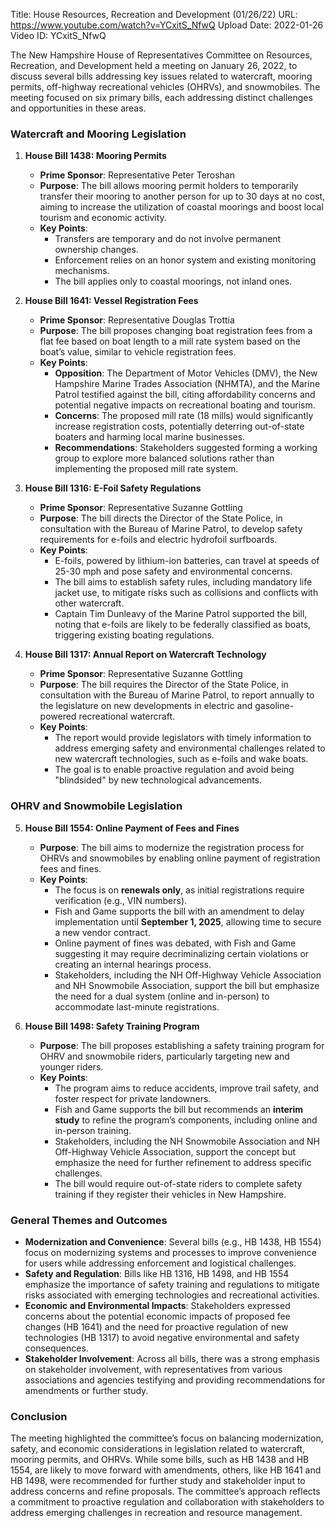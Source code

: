 Title: House Resources, Recreation and Development (01/26/22)
URL: https://www.youtube.com/watch?v=YCxitS_NfwQ
Upload Date: 2022-01-26
Video ID: YCxitS_NfwQ

The New Hampshire House of Representatives Committee on Resources, Recreation, and Development held a meeting on January 26, 2022, to discuss several bills addressing key issues related to watercraft, mooring permits, off-highway recreational vehicles (OHRVs), and snowmobiles. The meeting focused on six primary bills, each addressing distinct challenges and opportunities in these areas.

### **Watercraft and Mooring Legislation**

1. **House Bill 1438: Mooring Permits**  
   - **Prime Sponsor**: Representative Peter Teroshan  
   - **Purpose**: The bill allows mooring permit holders to temporarily transfer their mooring to another person for up to 30 days at no cost, aiming to increase the utilization of coastal moorings and boost local tourism and economic activity.  
   - **Key Points**:  
     - Transfers are temporary and do not involve permanent ownership changes.  
     - Enforcement relies on an honor system and existing monitoring mechanisms.  
     - The bill applies only to coastal moorings, not inland ones.  

2. **House Bill 1641: Vessel Registration Fees**  
   - **Prime Sponsor**: Representative Douglas Trottia  
   - **Purpose**: The bill proposes changing boat registration fees from a flat fee based on boat length to a mill rate system based on the boat’s value, similar to vehicle registration fees.  
   - **Key Points**:  
     - **Opposition**: The Department of Motor Vehicles (DMV), the New Hampshire Marine Trades Association (NHMTA), and the Marine Patrol testified against the bill, citing affordability concerns and potential negative impacts on recreational boating and tourism.  
     - **Concerns**: The proposed mill rate (18 mills) would significantly increase registration costs, potentially deterring out-of-state boaters and harming local marine businesses.  
     - **Recommendations**: Stakeholders suggested forming a working group to explore more balanced solutions rather than implementing the proposed mill rate system.  

3. **House Bill 1316: E-Foil Safety Regulations**  
   - **Prime Sponsor**: Representative Suzanne Gottling  
   - **Purpose**: The bill directs the Director of the State Police, in consultation with the Bureau of Marine Patrol, to develop safety requirements for e-foils and electric hydrofoil surfboards.  
   - **Key Points**:  
     - E-foils, powered by lithium-ion batteries, can travel at speeds of 25-30 mph and pose safety and environmental concerns.  
     - The bill aims to establish safety rules, including mandatory life jacket use, to mitigate risks such as collisions and conflicts with other watercraft.  
     - Captain Tim Dunleavy of the Marine Patrol supported the bill, noting that e-foils are likely to be federally classified as boats, triggering existing boating regulations.  

4. **House Bill 1317: Annual Report on Watercraft Technology**  
   - **Prime Sponsor**: Representative Suzanne Gottling  
   - **Purpose**: The bill requires the Director of the State Police, in consultation with the Bureau of Marine Patrol, to report annually to the legislature on new developments in electric and gasoline-powered recreational watercraft.  
   - **Key Points**:  
     - The report would provide legislators with timely information to address emerging safety and environmental challenges related to new watercraft technologies, such as e-foils and wake boats.  
     - The goal is to enable proactive regulation and avoid being "blindsided" by new technological advancements.  

### **OHRV and Snowmobile Legislation**

5. **House Bill 1554: Online Payment of Fees and Fines**  
   - **Purpose**: The bill aims to modernize the registration process for OHRVs and snowmobiles by enabling online payment of registration fees and fines.  
   - **Key Points**:  
     - The focus is on **renewals only**, as initial registrations require verification (e.g., VIN numbers).  
     - Fish and Game supports the bill with an amendment to delay implementation until **September 1, 2025**, allowing time to secure a new vendor contract.  
     - Online payment of fines was debated, with Fish and Game suggesting it may require decriminalizing certain violations or creating an internal hearings process.  
     - Stakeholders, including the NH Off-Highway Vehicle Association and NH Snowmobile Association, support the bill but emphasize the need for a dual system (online and in-person) to accommodate last-minute registrations.  

6. **House Bill 1498: Safety Training Program**  
   - **Purpose**: The bill proposes establishing a safety training program for OHRV and snowmobile riders, particularly targeting new and younger riders.  
   - **Key Points**:  
     - The program aims to reduce accidents, improve trail safety, and foster respect for private landowners.  
     - Fish and Game supports the bill but recommends an **interim study** to refine the program’s components, including online and in-person training.  
     - Stakeholders, including the NH Snowmobile Association and NH Off-Highway Vehicle Association, support the concept but emphasize the need for further refinement to address specific challenges.  
     - The bill would require out-of-state riders to complete safety training if they register their vehicles in New Hampshire.  

### **General Themes and Outcomes**
- **Modernization and Convenience**: Several bills (e.g., HB 1438, HB 1554) focus on modernizing systems and processes to improve convenience for users while addressing enforcement and logistical challenges.  
- **Safety and Regulation**: Bills like HB 1316, HB 1498, and HB 1554 emphasize the importance of safety training and regulations to mitigate risks associated with emerging technologies and recreational activities.  
- **Economic and Environmental Impacts**: Stakeholders expressed concerns about the potential economic impacts of proposed fee changes (HB 1641) and the need for proactive regulation of new technologies (HB 1317) to avoid negative environmental and safety consequences.  
- **Stakeholder Involvement**: Across all bills, there was a strong emphasis on stakeholder involvement, with representatives from various associations and agencies testifying and providing recommendations for amendments or further study.  

### **Conclusion**
The meeting highlighted the committee’s focus on balancing modernization, safety, and economic considerations in legislation related to watercraft, mooring permits, and OHRVs. While some bills, such as HB 1438 and HB 1554, are likely to move forward with amendments, others, like HB 1641 and HB 1498, were recommended for further study and stakeholder input to address concerns and refine proposals. The committee’s approach reflects a commitment to proactive regulation and collaboration with stakeholders to address emerging challenges in recreation and resource management.